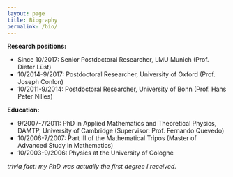 ```yaml
---
layout: page
title: Biography
permalink: /bio/
---
```


**Research positions:**

- Since 10/2017: Senior Postdoctoral Researcher, LMU Munich (Prof. Dieter Lüst)
- 10/2014-9/2017: Postdoctoral Researcher, University of Oxford (Prof. Joseph Conlon)
- 10/2011-9/2014: Postdoctoral Researcher, University of Bonn (Prof. Hans Peter Nilles)


**Education:**

- 9/2007-7/2011: PhD in Applied Mathematics and Theoretical Physics, DAMTP, University of Cambridge (Supervisor: Prof. Fernando Quevedo)
- 10/2006-7/2007: Part III of the Mathematical Tripos (Master of Advanced Study in Mathematics)
- 10/2003-9/2006: Physics at the University of Cologne

*trivia fact: my PhD was actually the first degree I received.*

